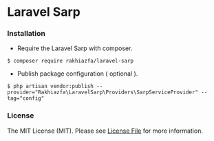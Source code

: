 # Laravel Sarp

### Installation

- Require the Laravel Sarp with composer.

```
$ composer require rakhiazfa/laravel-sarp
```

- Publish package configuration ( optional ).

```
$ php artisan vendor:publish --provider="Rakhiazfa\LaravelSarp\Providers\SarpServiceProvider" --tag="config"
```

### License

The MIT License (MIT). Please see [License File](LICENSE.md) for more information.
